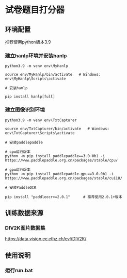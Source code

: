 # 试卷题目打分器

## 环境配置

推荐使用python版本3.9

### 建立hanlp环境并安装hanlp
```
python3.9 -m venv env\MyHanlp

source env/MyHanlp/bin/activate   # Windows: env\MyHanlp\Scripts\activate

# 安装hanlp

pip install hanlp[full]
```
### 建立图像识别环境
```
python3.9 -m venv env\TxtCapturer

source env/TxtCapturer/bin/activate   # Windows: env\TxtCapturer\Scripts\activate

# 安装paddlepaddle

# cpu运行版本
python -m pip install paddlepaddle==3.0.0b1 -i https://www.paddlepaddle.org.cn/packages/stable/cpu/

# gpu运行版本
python -m pip install paddlepaddle-gpu==3.0.0b1 -i https://www.paddlepaddle.org.cn/packages/stable/cu118/

# 安装PaddleOCR

pip install "paddleocr>=2.0.1"      # 推荐使用2.0.1+版本

```
## 训练数据来源

### DIV2K图片数据集
https://data.vision.ee.ethz.ch/cvl/DIV2K/


## 使用说明

### 运行run.bat